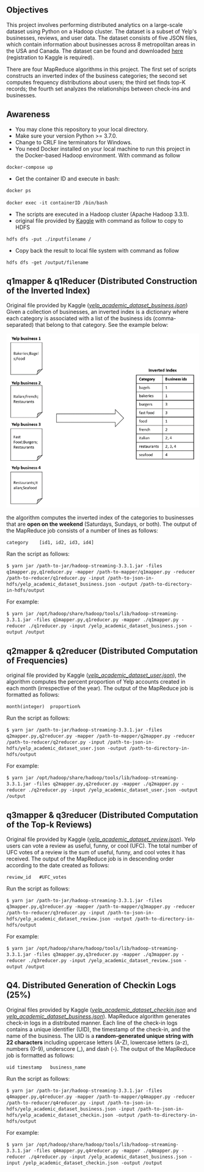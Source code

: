 ## Objectives

This project involves performing distributed analytics on a large-scale dataset using Python on a Hadoop cluster. The dataset is a subset of Yelp's businesses, reviews, and user data. The dataset consists of five JSON files, which contain information about businesses across 8 metropolitan areas in the USA and Canada.
The dataset can be found and downloaded [here](https://www.kaggle.com/yelp-dataset/yelp-dataset/version/3) (registration to Kaggle is required).

There are four MapReduce algorithms in this project. The first set of scripts constructs an inverted index of the business categories; the second set computes frequency distributions about users; the third set finds top-K records; the fourth set analyzes the relationships between check-ins and businesses.

## Awareness
* You may clone this repository to your local directory. 
* Make sure your version Python >= 3.7.0.
* Change to CRLF line terminators for Windows.
* You need Docker installed on your local machine to run this project in the Docker-based Hadoop environment. With command as follow
```
docker-compose up
```
* Get the container ID and execute in bash:
```
docker ps

docker exec -it containerID /bin/bash
```
* The scripts are executed in a Hadoop cluster (Apache Hadoop 3.3.1).
* original file provided by [Kaggle](https://www.kaggle.com/yelp-dataset/yelp-dataset/version/3) with command as follow to copy to HDFS
```
hdfs dfs -put ./inputfilename /
```
* Copy back the result to local file system with command as follow
```
hdfs dfs -get /output/filename
```
## q1mapper & q1Reducer (Distributed Construction of the Inverted Index)
Original file provided by Kaggle ([*yelp_academic_dataset_business.json*](https://www.kaggle.com/yelp-dataset/yelp-dataset/version/3?select=yelp_academic_dataset_business.json))
Given a collection of businesses, an inverted index is a dictionary where each category is associated with a list of the business ids (comma-separated) that belong to that category. See the example below:

![Inverted index](Q1.png)

the algorithm computes the inverted index of the categories to businesses that are **open on the weekend** (Saturdays, Sundays, or both). The output of the MapReduce job consists of a number of lines as follows:
```
category	[id1, id2, id3, id4]
```

Ran the script as follows:
```
$ yarn jar /path-to-jar/hadoop-streaming-3.3.1.jar -files q1mapper.py,q1reducer.py -mapper /path-to-mapper/q1mapper.py -reducer /path-to-reducer/q1reducer.py -input /path-to-json-in-hdfs/yelp_academic_dataset_business.json -output /path-to-directory-in-hdfs/output
```
For example:
```
$ yarn jar /opt/hadoop/share/hadoop/tools/lib/hadoop-streaming-3.3.1.jar -files q1mapper.py,q1reducer.py -mapper ./q1mapper.py -reducer ./q1reducer.py -input /yelp_academic_dataset_business.json -output /output
```

## q2mapper & q2reducer (Distributed Computation of Frequencies)
original file provided by Kaggle ([*yelp_academic_dataset_user.json*](https://www.kaggle.com/yelp-dataset/yelp-dataset/version/3?select=yelp_academic_dataset_user.json)), the algorithm computes the percent proportion of Yelp accounts created in each month (irrespective of the year). The output of the MapReduce job is formatted as follows:
```
month(integer)	proportion%
```

Run the script as follows:
```
$ yarn jar /path-to-jar/hadoop-streaming-3.3.1.jar -files q2mapper.py,q2reducer.py -mapper /path-to-mapper/q2mapper.py -reducer /path-to-reducer/q2reducer.py -input /path-to-json-in-hdfs/yelp_academic_dataset_user.json -output /path-to-directory-in-hdfs/output
```
For example:
```
$ yarn jar /opt/hadoop/share/hadoop/tools/lib/hadoop-streaming-3.3.1.jar -files q2mapper.py,q2reducer.py -mapper ./q2mapper.py -reducer ./q2reducer.py -input /yelp_academic_dataset_user.json -output /output
```


## q3mapper & q3reducer (Distributed Computation of the Top-k Reviews)
Original file provided by Kaggle ([*yelp_academic_dataset_review.json*](https://www.kaggle.com/yelp-dataset/yelp-dataset/version/3?select=yelp_academic_dataset_review.json)). Yelp users can vote a review as useful, funny, or cool (UFC). The total number of UFC votes of a review is the sum of useful, funny, and cool votes it has received. The output of the MapReduce job is in descending order according to the date created as follows:
```
review_id	#UFC_votes
```
Run the script as follows:
```
$ yarn jar /path-to-jar/hadoop-streaming-3.3.1.jar -files q3mapper.py,q3reducer.py -mapper /path-to-mapper/q3mapper.py -reducer /path-to-reducer/q3reducer.py -input /path-to-json-in-hdfs/yelp_academic_dataset_review.json -output /path-to-directory-in-hdfs/output
```
For example:
```
$ yarn jar /opt/hadoop/share/hadoop/tools/lib/hadoop-streaming-3.3.1.jar -files q3mapper.py,q3reducer.py -mapper ./q3mapper.py -reducer ./q3reducer.py -input /yelp_academic_dataset_review.json -output /output
```


## Q4. Distributed Generation of Checkin Logs (25%)
Original files provided by Kaggle ([*yelp_academic_dataset_checkin.json*](https://www.kaggle.com/yelp-dataset/yelp-dataset/version/3?select=yelp_academic_dataset_checkin.json) and [*yelp_academic_dataset_business.json*](https://www.kaggle.com/yelp-dataset/yelp-dataset/version/3?select=yelp_academic_dataset_business.json)).
MapReduce algorithm generates check-in logs in a distributed manner. Each line of the check-in logs contains a unique identifier (UID), the timestamp of the check-in, and the name of the business. The UID is a **random-generated unique string with 22 characters** including uppercase letters (A-Z), lowercase letters (a-z), numbers (0-9), underscore (_), and dash (-). The output of the MapReduce job is formatted as follows:

```
uid	timestamp	business_name
```
Run the script as follows:
```
$ yarn jar /path-to-jar/hadoop-streaming-3.3.1.jar -files q4mapper.py,q4reducer.py -mapper /path-to-mapper/q4mapper.py -reducer /path-to-reducer/q4reducer.py -input /path-to-json-in-hdfs/yelp_academic_dataset_business.json -input /path-to-json-in-hdfs/yelp_academic_dataset_checkin.json -output /path-to-directory-in-hdfs/output
```
For example:
```
$ yarn jar /opt/hadoop/share/hadoop/tools/lib/hadoop-streaming-3.3.1.jar -files q4mapper.py,q4reducer.py -mapper ./q4mapper.py -reducer ./q4reducer.py -input /yelp_academic_dataset_business.json -input /yelp_academic_dataset_checkin.json -output /output
```
